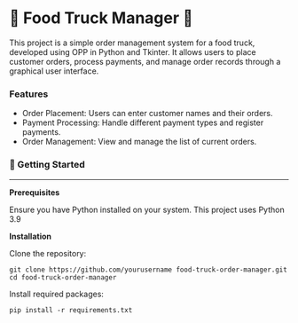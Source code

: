 # 🍔 Food Truck Manager 🍔

This project is a simple order management system for a food truck, developed using OPP in Python and Tkinter. It allows users to place customer orders, process payments, and manage order records through a graphical user interface.

### Features

* Order Placement: Users can enter customer names and their orders.
* Payment Processing: Handle different payment types and register payments.
* Order Management: View and manage the list of current orders.



### 📖 Getting Started 
_________

**Prerequisites**

Ensure you have Python installed on your system. This project uses Python 3.9

**Installation**

Clone the repository:
 ```
 git clone https://github.com/yourusername food-truck-order-manager.git 
cd food-truck-order-manager
```


Install required packages:


```
pip install -r requirements.txt
```

